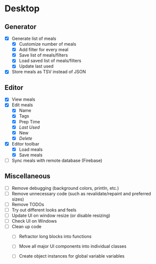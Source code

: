 # Desktop

## Generator
- [X] Generate list of meals
    - [X] Customize number of meals
    - [X] Add filter for every meal
    - [X] Save list of meals/filters
    - [X] Load saved list of meals/filters
    - [X] Update last used
- [X] Store meals as TSV instead of JSON

## Editor
- [X] View meals
- [X] Edit meals
  - [X] Name
  - [X] Tags
  - [X] Prep Time
  - [X] *Last Used*
  - [X] New
  - [X] *Delete*
- [X] Editor toolbar
  - [X] Load meals
  - [X] Save meals
- [ ] Sync meals with remote database (Firebase)

## Miscellaneous
- [ ] Remove debugging (background colors, println, etc.)
- [ ] Remove unnecessary code (such as revalidate/repaint and preferred sizes) 
- [ ] Remove TODOs
- [ ] Try out different looks and feels
- [ ] Update UI on window resize (or disable resizing)
- [ ] Check UI on Windows
- [ ] Clean up code
  - [ ] Refractor long blocks into functions
  - [ ] Move all major UI components into individual classes
  - [ ] Create object instances for global variable variables

